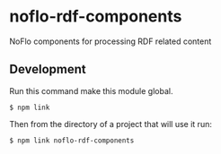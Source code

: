# noflo-rdf-components
NoFlo components for processing RDF related content

## Development

Run this command make this module global.

    $ npm link

Then from the directory of a project that will use it run:

    $ npm link noflo-rdf-components


